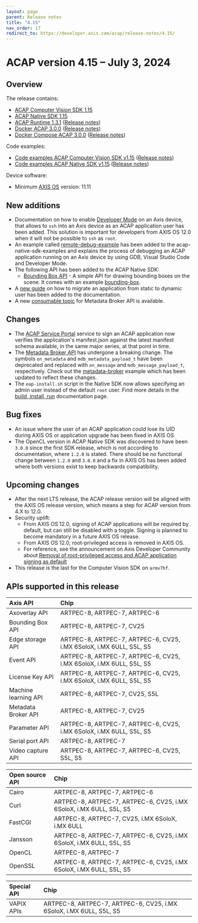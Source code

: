 ```yaml
---
layout: page
parent: Release notes
title: "4.15"
nav_order: 17
redirect_to: https://developer.axis.com/acap/release-notes/4.15/
---
```


# ACAP version 4.15 – July 3, 2024

## Overview

The release contains:

- [ACAP Computer Vision SDK 1.15](https://github.com/AxisCommunications/acap-computer-vision-sdk/releases/tag/1.15)
- [ACAP Native SDK 1.15](https://github.com/AxisCommunications/acap-native-sdk/releases/tag/1.15)
- [ACAP Runtime 1.3.1](https://github.com/AxisCommunications/acap-runtime/tree/1.3.1)
  ([Release notes](https://github.com/AxisCommunications/acap-runtime/releases/tag/1.3.1))
- [Docker ACAP 3.0.0](https://github.com/AxisCommunications/docker-acap/tree/3.0.0)
  ([Release notes](https://github.com/AxisCommunications/docker-acap/releases/tag/3.0.0))
- [Docker Compose ACAP 3.0.0](https://github.com/AxisCommunications/docker-compose-acap/tree/3.0.0)
  ([Release notes](https://github.com/AxisCommunications/docker-compose-acap/releases/tag/3.0.0))

Code examples:

- [Code examples ACAP Computer Vision SDK v1.15](https://github.com/AxisCommunications/acap-computer-vision-sdk-examples/tree/v1.15)
  ([Release notes](https://github.com/AxisCommunications/acap-computer-vision-sdk-examples/releases/tag/v1.15))
- [Code examples ACAP Native SDK v1.15](https://github.com/AxisCommunications/acap-native-sdk-examples/tree/v1.15)
  ([Release notes](https://github.com/AxisCommunications/acap-native-sdk-examples/releases/tag/v1.15))

Device software:

- Minimum [AXIS OS](https://www.axis.com/support/device-software) version: 11.11

## New additions

- Documentation on how to enable [Developer Mode](../get-started/set-up-developer-environment/set-up-device-advanced#developer-mode) on an Axis device, that allows to `ssh` into an Axis device as an ACAP application user has been added. This solution is important for developers from AXIS OS 12.0 when it will not be possible to `ssh` as `root`.
- An example called [remote-debug-example](https://github.com/AxisCommunications/acap-native-sdk-examples/tree/main/remote-debug-example) has been added to the acap-native-sdk-examples and explains the process of debugging an ACAP application running on an Axis device by using GDB, Visual Studio Code and Developer Mode.
- The following API has been added to the ACAP Native SDK:
  - [Bounding Box API](../api/native-sdk-api#bounding-box-api) - A simple API for drawing bounding boxes on the scene. It comes with an example [bounding-box](https://github.com/AxisCommunications/acap-native-sdk-examples/tree/main/bounding-box).
- A [new guide](../develop/user-selection) on how to migrate an application from static to dynamic user has been added to the documentation.
- A new [consumable topic](https://axiscommunications.github.io/acap-documentation/docs/api/src/api/message-broker/html/standard_topics.html) for Metadata Broker API is available.

## Changes

- The [ACAP Service Portal](https://axiscommunications.github.io/acap-documentation/docs/service/acap-service-portal) service to sign an ACAP application now verifies the application's manifest.json against the latest manifest schema available, in the same major series, at that point in time.
- The [Metadata Broker API](../api/native-sdk-api#message-broker-api) has undergone a breaking change.
The symbols `on_metadata` and `mdb_metadata_payload_t` have been deprecated and replaced with `on_message` and `mdb_message_payload_t`, respectively. Check out the [metadata-broker](https://github.com/AxisCommunications/acap-native-sdk-examples/tree/main/message-broker/consume-analytics-scene-description) example which has been updated to reflect these changes.
- The `eap-install.sh` script in the Native SDK now allows specifying an admin user instead of the default `root` user. Find more details in the [build, install, run](../develop/build-install-run.html#install-the-application) documentation page.

## Bug fixes

- An issue where the user of an ACAP application could lose its UID during AXIS OS or application upgrade has been fixed in AXIS OS.
- The OpenCL version in ACAP Native SDK was discovered to have been `3.0.0` since the first SDK release, which is not according to documentation, where `1.2.0` is stated.
There should be no functional change between `1.2.0` and `3.0.0` and a fix in AXIS OS has been added where both versions exist to keep backwards compatibility.

## Upcoming changes

- After the next LTS release, the ACAP release version will be aligned with the AXIS OS release version, which means a step for ACAP version from 4.X to 12.0.
- Security uplift:
  - From AXIS OS 12.0, signing of ACAP applications will be required by default, but can still be disabled with a toggle. Signing is planned to become mandatory in a future AXIS OS release.
  - From AXIS OS 12.0, root-privileged access is removed in AXIS OS.
  - For reference, see the announcement on Axis Developer Community about [Removal of root-privileged access and ACAP application signing as default](https://www.axis.com/developer-community/news/axis-os-root-acap-signing)
- This release is the last for the Computer Vision SDK on `armv7hf`.

## APIs supported in this release

Axis API             | Chip
:--                  | :--
Axoverlay API        | ARTPEC-8, ARTPEC-7, ARTPEC-6
Bounding Box API     | ARTPEC-8, ARTPEC-7, CV25
Edge storage API     | ARTPEC-8, ARTPEC-7, ARTPEC-6, CV25, i.MX 6SoloX, i.MX 6ULL, S5L, S5
Event API            | ARTPEC-8, ARTPEC-7, ARTPEC-6, CV25, i.MX 6SoloX, i.MX 6ULL, S5L, S5
License Key API      | ARTPEC-8, ARTPEC-7, ARTPEC-6, CV25, i.MX 6SoloX, i.MX 6ULL, S5L, S5
Machine learning API | ARTPEC-8, ARTPEC-7, CV25, S5L
Metadata Broker API  | ARTPEC-8, ARTPEC-7, CV25
Parameter API        | ARTPEC-8, ARTPEC-7, ARTPEC-6, CV25, i.MX 6SoloX, i.MX 6ULL, S5L, S5
Serial port API      | ARTPEC-8, ARTPEC-7
Video capture API    | ARTPEC-8, ARTPEC-7, ARTPEC-6, CV25, S5L, S5

Open source API      | Chip
:--                  | :--
Cairo                | ARTPEC-8, ARTPEC-7, ARTPEC-6
Curl                 | ARTPEC-8, ARTPEC-7, ARTPEC-6, CV25, i.MX 6SoloX, i.MX 6ULL, S5L, S5
FastCGI              | ARTPEC-8, ARTPEC-7, CV25, i.MX 6SoloX, i.MX 6ULL
Jansson              | ARTPEC-8, ARTPEC-7, ARTPEC-6, CV25, i.MX 6SoloX, i.MX 6ULL, S5L, S5
OpenCL               | ARTPEC-8, ARTPEC-7
OpenSSL              | ARTPEC-8, ARTPEC-7, ARTPEC-6, CV25, i.MX 6SoloX, i.MX 6ULL, S5L, S5

Special API          | Chip
:--                  | :--
VAPIX APIs           | ARTPEC-8, ARTPEC-7, ARTPEC-6, CV25, i.MX 6SoloX, i.MX 6ULL, S5L, S5
